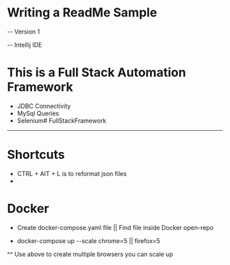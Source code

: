 # Writing a ReadMe Sample

-- Version 1 

-- Intellij IDE 

# This is a Full Stack Automation Framework

- JDBC Connectivity
- MySql Queries
- Selenium# FullStackFramework


--- 
# Shortcuts
- CTRL + AlT + L  is to reformat json files 
- 



# Docker 
- Create docker-compose.yaml file || Find file inside Docker open-repo

- docker-compose up --scale chrome=5 || firefox=5 

^^ Use above to create multiple browsers you can scale up 